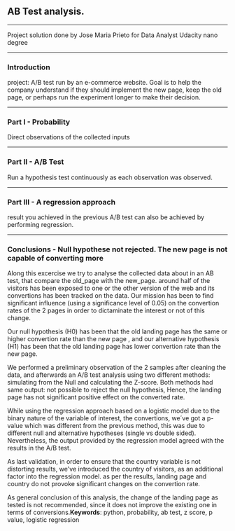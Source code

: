 ## AB Test analysis. 
____
Project solution done by Jose Maria Prieto for Data Analyst Udacity nano degree
*****
### Introduction
project: A/B test run by an e-commerce website. Goal is to help the company understand if they should implement the new page, keep the old page, or perhaps run the experiment longer to make their decision.
*****
### Part I - Probability
Direct observations of the collected inputs
*****
### Part II - A/B Test
Run a hypothesis test continuously as each observation was observed.
*****
### Part III - A regression approach
result you achieved in the previous A/B test can also be achieved by performing regression.
*****
### Conclusions - Null hypothese not rejected. The new page is not capable of converting more
Along this excercise we try to analyse the collected data about in an AB test, that compare the old_page with the new_page. around half of the visitors has been exposed to one or the other version of the web and its convertions has been tracked on the data. Our mission has been to find significant influence (using a significance level of 0.05) on the convertion rates of the 2 pages in order to dictaminate the interest or not of this change.

Our null hypothesis (H0) has been that the old landing page has the same or higher convertion rate than the new page , and our alternative hypothesis (H1) has been that the old landing page has lower convertion rate than the new page.

We performed a preliminary observation of the 2 samples after cleaning the data, and afterwards an A/B test analysis using two different methods: simulating from the Null and calculating the Z-score. Both methods had same output: not possible to reject the null hypothesis, Hence, the landing page has not significant positive effect on the converted rate.

While using the regression approach based on a logistic model due to the binary nature of the variable of interest, the convertions, we´ve got a p-value which was different from the previous method, this was due to different null and alternative hypotheses (single vs double sided). Nevertheless, the output provided by the regression model agreed with the results in the A/B test.

As last validation, in order to ensure that the country variable is not distorting results, we've introduced the country of visitors, as an additional factor into the regression model. as per the results, landing page and country do not provoke significant changes on the convertion rate.

As general conclusion of this analysis, the change of the landing page as tested is not recommended, since it does not improve the existing one in terms of conversions.**Keywords**: python, probability, ab test, z score, p value, logistic regression
